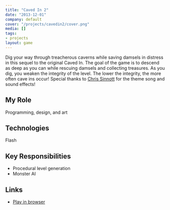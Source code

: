 ```yaml
---
title: "Caved In 2"
date: "2013-12-01"
company: default
cover: "/projects/cavedin2/cover.png"
media: []
tags:
- projects
layout: game
---
```


Dig your way through treacherous caverns while saving damsels in distress in this sequel to the original Caved In. The goal of the game is to descend as deep as you can while rescuing damsels and collecting treasures. As you dig, you weaken the integrity of the level. The lower the integrity, the more often cave ins occur! Special thanks to [Chris Sinnott](http://www.sinnottsoundworks.com/) for the theme song and sound effects!

## My Role
Programming, design, and art

## Technologies
Flash

## Key Responsibilities
* Procedural level generation
* Monster AI

## Links
* [Play in browser](http://www.kongregate.com/games/alexlarioza/caved-in-2)